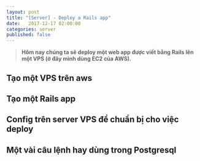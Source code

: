 ```yaml
---
layout: post
title: "[Server] - Deploy a Rails app"
date:   2017-12-17 02:00:00
categories: server
published: false
---
```


<blockquote><p><strong>
Hôm nay chúng ta sẽ deploy một web app được viết bằng Rails lên một VPS (ở đây mình dùng EC2 của AWS).
</strong></p></blockquote>

<h2>Tạo một VPS trên aws</h2>


<h2>Tạo một Rails app</h2>

<h2>Config trên server VPS để chuẩn bị cho việc deploy</h2>


<h2>Một vài câu lệnh hay dùng trong Postgresql</h2>

